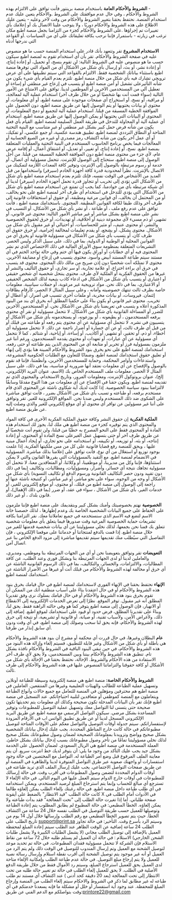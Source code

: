 **الشروط والأحكام العامة**
باستخدام منصة برينتور فأنت توافق على الالتزام بهذه -  
الشروط والأحكام ، وفي حال عدم موافقتك على الشروط 
.والأحكام يتعين عليك عدم استخدام المنصة.
نحتفظ بحقنا بتغيير الشروط والأحكام من وقت لآخر وعليه -
يتعين عليك الاطلاع على هذه الشروط والأحكام دوريًا ، ولا 
يتوجب علينا الاتصال بك أو إعلامك بأي تغييرات تم إجراؤها 
.على الشروط والأحكام
كجزء من التزامنا بجعل منصة اطبع مكان ترغب في زيارته -
باستمرار فإننا نرحب بكافة تعليقاتك على أي من السياسات 
.أو القواعد التي ندرجها أدناه

**الاستخدام المشروع**
تقر وتتعهد بأنك قادر على استخدام المنصة حسب ما هو 
منصوص عليه في صفحة الشروط والأحكام.
تقر بأن أي استخدام تقوم به لمنصة اطبع سيكون حسب ما 
هو منصوص عليه في الشروط التالية:
لن تقوم بنسخ، أو تحميل، أو إعادة إنتاج، أو إعادة نشر، أو 
بث، أو إرسال بأي شكل من الأشكال أي من المواد التي 
توفرها منصة اطبع باستثناء بياناتك الشخصية فقط.
الالتزام بالقواعد التي سيتم تطبيقها على أي عرض 
ترويجي تشارك فيه بأي شكل من خلال منصة اطبع.
تلتزم بعدم القيام بأي شيء يكون من شأنه التأثيرعلى 
تشغيل أو أمن منصة اطبع أو يتسبب في إزعاج غير منطقي 
أو إساءة أو تعطيل آلي من المستخدمين الآخرين أو 
الموظفين لدينا.
توافق على الامتناع عن الأمور التالية (سواء قمت أنت بها 
شخصيًا أو من خلال طرف آخر)
استخدام عملية آلية لمعالجة، أو مراقبة، أو نسخ، أو 
استخراج أي صفحات موجودة على منصة اطبع، أو أي 
معلومات، أو محتوى أو بيانات يحتويها أو يتم الوصول إليها 
عن طريق منصة اطبع، دون الحصول على الموافقة الخطية 
المسبقة من قبلنا.
استخدام عملية آلية لتجميع أو دمج المعلومات، أو المحتوى 
أو البيانات التي يحتويها أو يمكن الوصول إليها عن طريق 
منصة اطبع.
استخدام أي عملية آلية أو المحاولة للتدخل في طريقة 
العمل السليمة لمنصة اطبع.
القيام بأي فعل يكون من شأنه فرض حمل كبير بشكل غير 
منطقي أو غير متناسب مع البنية التحتية المتاحة أو النطاق 
الترددي لمنصة اطبع.
تطبيق هندسة عكسية، أو جمع عكسي، أو تفكيك، أو أي 
عمل آخر يكون من شأنه اكتشاف رمز مصدري أو غيره من 
الصيغ الحسابية أو المعالجات فيما يخص برنامج الحاسوب 
المستخدم في البنية التحتية والعمليات المتعلقة بمنصة 
اطبع.
نسخ، أو إعادة إنتاج، أو تغيير، أو تعديل، أو اشتقاق أعمال، 
أو إقامة عرض عام، لأي جزء من محتوى منصة اطبع دون 
الموافقة الخطية المسبقة من قبلنا.
من أجل الوصول إلى منصة اطبع، ستحتاج إلى الوصول 
للإنترنت. تتحمل مسؤولية أي اتصال، أو خدمة أو رسوم 
مرتبطة بالوصول إلى الإنترنت وتوفير كافة المعدات اللازمة 
لتمكينك من الاتصال بالإنترنت.
نظراً لمحدودية قدرة كافة أجهزة الخادم (سيرفر) 
واستخدامها من قبل العديد من الأشخاص في الوقت 
نفسه، فإنك تلتزم بعدم استخدام منصة اطبع بأي شكل من 
الأشكال التي تؤدي إلى تخريب أو تتجاوز قدرة تحمل أجهزة 
الخادم (سيرفر) لدينا أو أي شبكة مرتبطة بأي من خوادمنا، 
كما يجب أن تمتنع عن استخدام منصة اطبع بأي شكل من 
الأشكال التي يؤدي للتدخل في استخدام أي طرف آخر 
لمنصة اطبع على نحو يخالف، أو من المحتمل أن يخالف، أي 
قوانين مرعية ومطبقة، أو حقوق أو استحقاقات قانونية 
إلى طرف آخر وذلك طبقا لكافة القوانين المطبقة.
المحتوى.
باستخدامك منصة اطبع ، فأنت توافق على عدم رفع ملف ، 
أو طباعة ، أو نشر بأي شكل من الأشكال، أو التسبب في 
نشر على منصة اطبع بشكل مباشر أو غير مباشر الأمور 
التالية:
محتوى غير قانوني، أو تشهير، أو ذم مسيء لأي مجموعة 
دينية أو أخلاقية، أو تهديدات، أو خرق لحقوق الخصوصية 
والنشر، أو محتوى عنيف، أو مثير للحساسيات، أو احتيالي أو 
غير مقبول بأي شكل من الأشكال.
محتوى يشكل، أو يشجع، أو يقدم تعليمات لمخالفة 
إجرامية، أو خرق حقوق أي طرف كان، أو يتسبب بأي شكل 
من الأشكال في مسؤولية قانونية أو يخرق أي من القوانين 
المحلية أو الوطنية أو الدولية، بما في ذلك، على سبيل 
الذكر وليس الحصر، التشريعات المتعلقة بمنظومة سوق 
الأوراق المالية في ذلك الاختصاص الذي تم نشر المحتوى 
فيه أو أي خطابات أو أوراق يكون فيها أي ختم وفي حالة 
تواجد الختم في أي مستند سيتم طباعة المستند أبيض 
وأسود.
محتوى يتسبب في إزعاج أو مضايقة الآخرين.
محتوى لا تمتلكه أنت شخصيًا دون إذن صريح من مالك ذلك 
المحتوى.
محتوى قد يتسبب في خرق أي براءة اختراع، أو علامة 
تجارية، أو سر تجاري، أو حقوق التأليف والنشر أو غيرها من 
الحقوق الفكرية أو الملكية لأي طرف.
محتوى ينتحل شخصية أي شخص حقيقي أو اعتباري أو 
يتسبب بأي شكل من الأشكال في ادعاء كاذب بتبعية لذلك 
الشخص الحقيقي أو الاعتباري، بما في ذلك نحن.
مواد ترويجية غير مرغوبة، أو حملات سياسية.
معلومات خاصة بطرف ثالث تنتهك خصوصيته وأمانه ، 
وعلى سبيل المثال لا الحصر، كأرقام بطاقات إئتمان.
فيروسات، أو بيانات مخربة، أو ملفات أخرى تتسبب في 
أضرار، أو أعطال أو تخريب.
محتوى غير قانوني أو يكون بناءً على حكمنا المطلق أنه 
يخرق أي بند من البنود المذكورة أعلاه و يتسبب في 
تعريضنا بأي شكل من الأشكال نحن، أو المستخدمين 
الآخرين للضرر أو المساءلة القانونية بأي شكل من الأشكال.
لا نتحمل مسؤولية أو نقر أي محتوى يرفعه المستخدمون ، 
أو يطبعونه ، أو يوزعونه، أو يستخدمونه بأي شكل من 
الأشكال أو يتسببون في نشره.
لا نتحمل أي مسؤولية عن أي محتوى يتم رفعه أو طباعته 
من قبلك أو من قبل أي طرف ثالث، أو عن أي خسارة أو 
أضرار ناجمة عن ذلك.
لا نتحمل مسؤولية أي أخطاء، أو ذم، أو تحقير، أو تشهير، 
أو أكاذيب، أو إساءة، أو إباحية، أو شتائم ، كما لا نتحمل أي 
مسؤولية عن أي عبارات، أو تعهدات أو محتوى يقدمه 
المستخدمون. ورغم أننا غير ملزمون بمسؤولية فرز أو تحرير 
أو متابعة أي من المحتوى الذين يتم طباعته أو حتى رفعه.
استخدامك لمنصة اطبع على نحو يخرق بنود الشروط 
والأحكام المبينة هنا يؤدي إلى إنهاء أو تعليق حقوق 
استخدامك لمنصة اطبع. وضمانًا للتعاون مع الطلبات 
الحكومية المشروعة، واستدعاءات وأوامر المحكمة، وحماية 
للمستخدمين الآخرين، وأنظمتنا، فإننا قد نقوم بالوصول 
والإفصاح عن أي معلومات نعتقد أنها ضرورية أو مناسبة، 
بما في ذلك، على سبيل المثال لا الحصر، معلومات ملف 
المستخدم الخاص بك (الاسم، عنوان البريد الإلكتروني، إلخ)، 
عنوان بروتوكول الإنترنت، ومعلومات المرور، وتاريخ 
الاستخدام، والمحتوى الذي تم تقديمه لمنصة اطبع. ويكون 
حقنا في الإفصاح عن أي معلومات من هذا النوع مقدمًا 
وسابقًا لالتزامنا ببنود سياسة الخصوصية.
إذا كانت لديك أية شكاوى ناشئة عن المحتوى الذي قام 
مستخدم برفعه، أو طباعته و تسبب بأي شكل من الأشكال 
بضرر ، فأنت توافق مباشرة على الشكوى ضد ذلك 
المستخدم وليس ضدنا نحن.
المواقع الإلكترونية للغير.
تقر وتوافق على أننا غير مسؤولين عن توافر أي محتوى أو 
أي موقع إلكتروني للغير والذي وصلت إليه عن طريق منصة 
اطبع.

**الملكية الفكرية**
إن حقوق النشر وكافة حقوق الملكية الفكرية الأخرى في 
كافة المواد والمحتوى الذي يتم توفيره كجزء من منصة 
اطبع هي ملك لنا، يجوز لك استخدام هذه المادة أو 
المحتوى فقط على النحو المصرح به خطيًا من قبلنا، ولن 
تقوم أنت شخصيًا أو عن طريق طرف آخر أو حتى بتسهيل 
عمل الغيرعلى نسخ المادة أو المحتوى، أو إعادة إنتاجه، أو 
بثه، أو توزيعه، أو تكييفه، أو استخدامه على نحو تجاري، أو 
إيجاد أعمال مبنية عليها ، ويحق للمنصة رفع قضايا قانونية 
على كل من مس ملكيتها الفكرية.
إذا علمت بوجود توزيع أو استغلال من أي نوع، فأنت توافق 
على إعلامنا بذلك مباشرة.
المسؤولية في الانضمام لمنصة اطبع.
مع التقيد بالمسؤوليات التي يقررها القانون والتي لا يمكن 
استثناؤها، فإننا وكل من مديرينا، أو موظفينا، أو وكلائنا، 
أو المتعاقدين معنا، لا نتحمل أي مسؤولية تجاهك نتيجة 
أي خسائر، وأضرار، ومسؤوليات، ومطالبات، وتكاليف (بما 
في ذلك دون تقييد ودون حصر التكاليف القانونية ورسوم 
الدفع أو تكاليف التسوية) بأي شكل من الأشكال أو وجه 
من الوجوه، سواء على نحو مباشر، أو غير مباشر، أو كنتيجة 
ناشئة عنها أو راجعة إلى الوصول إلى منصة اطبع من 
قبلك، أو محتوى، أو موقع إلكتروني للغير، أو خدمات الغير، 
بأي شكل من الأشكال ، سواء في عقد، أو ضرر (بما في 
ذلك الإهمال)، أو قانون بلدك ، أو غير ذلك.

**الخصوصية**
نهتم بخصوصيتك وأمنك بشكل كبير وبتقديمك على منصة 
اطبع فإننا ملزمون على الحفاظ على جميع البيانات 
الشخصية الخاصة بك وعدم إظهارها ، لذلك خصصنا خانة 
الاسم لتضع فيه الاسم الذي سنستخدمه في جميع 
تعاملاتنا معك.
نقر التزامنا بكافة تشريعات حماية الخصوصية المرعية وقت 
صدورها فيما يتعلق بأي معلومات شخصية تتعلق بك قمنا 
نحن بجمعها، لذلك نخلي مسؤوليتنا عن أي بيانات شخصية 
قدمتها للغير من خلال منصة اطبع.
إذا قمت بالدفع لمنتجاتنا أو خدماتنا على موقعنا 
الإلكتروني ، فإن التفاصيل التي سيُطلب منك تقديمها 
سيتم تقديمها مباشرة إلى مزود الدفع الخاص بنا عبر 
اتصال آمن.

**التعويضات**
تقر وتوافق بتعويضنا نحن أو أي من الجهات المرتبطة بنا 
وموظفي، ومديري، والعاملين لدينا أو لدى الجهات 
المرتبطة بنا وبشكل فوري وعند الطلب، عن كافة 
المطالبات، والالتزامات، والخسائر، والتكاليف، بما في ذلك 
الرسوم القانونية الناشئة عن أي خرق أو مخالفة لهذه 
الشروط والأحكام من قبلك أنت أو غيرها من الأضرار الناشئة 
عن استخدامك لمنصة اطبع.

**الإنهاء**
نحتفظ بحقنا في الإنهاء الفوري لاستخدامك لمنصة اطبع 
في حال قيامك بخرق بنود هذه الشروط والأحكام أو في 
حال اعتقدنا بناءً على أسباب منطقية أنك من الممكن أن 
تقوم بخرق بنود هذه الشروط والأحكام أو في حال قيامك 
بسلوك نرى وفق تقديرنا المطلق أنه غير مقبول.
توفر الموقع.
نظرًا إلى تعرض الخدمات الإلكترونية إلى الانقطاع أو 
الانهيار، فإن الوصول إلى منصة اطبع يتوفر كما هو وفي 
حالته الراهنة فقط.
يحق لنا، وبناءً على تقديرنا المطلق، فرض حدود أو قيود 
على استخدامك لموقع اطبع. إضافة إلى ذلك، ولأغراض 
الأمن، ولأسباب تقنية، أو صيانة، أو قانونية أو تشريعية، أو 
نتيجة إلى خرق لهذه الشروط والأحكام، فإنه يحق لنا سحب 
وصولك إلى منصة اطبع، في أي وقت ودون أي سابق إنذار 
من طرفنا.

**عام**
البطلان وغيرها، في حال قررت أي محكمة أو مشرع أن بنود 
هذه الشروط والأحكام هي باطلة أو بأي شكل من 
الأشكال وغير قابلة للتطبيق، فسيتم إلغاء وإزالة هذه 
البنود من هذه الشروط والأحكام، في حين تبقى البنود 
الباقية في الشروط والأحكام نافذة بشكل تام.
تنطبق هذه الشروط والأحكام بيننا وبين المستخدمين، ولا 
يحق لأي طرف آخر الاستفادة من هذه الأحكام والشروط.
الإحالة، نحتفظ بحقنا في الإحالة بأي شكل من الأشكال أو 
كافة حقوقنا والتزاماتنا المنصوص عليها في هذه الشروط 
والأحكام إلى طرف ثالث.

**الشروط والأحكام الخاصة:**
منصة اطبع هي منصة إلكترونية وسيطة للطباعة أونلاين 
وتسهيل عملية الطباعة للطالب والهيئات التعليمية وغيرها 
من المنتفعين.
العاملين في منصة اطبع هم محترفين ومؤهلين في 
المنصة للتعامل مع جميع حالات وأنواع الطباعة ويتعاملون 
مع المنصة كموظفي أو متعاقدين لتلبية احتياجاتكم.
عند التسجيل في منصة اطبع فإنك تقر بأن البيانات المدخلة 
تكون صحيحة وكذلك أي معلومات يتم تحديثها تكون 
صحيحة حتى يتسنى لنا التواصل معك وتسهيل عملية 
التوصيل للمطبوعات وتوفير المساعدة بشكل مرضي.
سيكون التواصل الرسمي مع منصة اطبع عن طريق البريد 
الإلكتروني المسجل لدينا أو عن طريق تطبيق الواتس اب 
في الأرقام المزودة لإستفساراتكم.
سيتم جدولة أوقات التوصيل والتواصل معكم على الأوقات 
المتاحة لتوصيل مطبوعاتكم في حالة كانت خارج المناطق 
المحددة.
يجب عليك إدخال بياناتك الشخصية بشكل صحيح وواضح 
وتزويدنا بمعلوماتك الصحيحة لضمان وصول مطبوعاتك 
بشكل صحيح لذلك نخلي مسؤوليتنا تمامًا من تأخر وصول 
مطبوعاتك بسبب إدخال بياناتك بشكل خاطئ.
العملة المستخدمة في منصة اطبع هي الريال السعودي.
لضمان الحصول على الخدمة بشكل جيد يجب عليك التأكد 
من وجود ما يلي:
أن يتوفر لديك خط انترنت سريع.
أن يتم معاينة الملف المرفوع قبل وضع أمر الطباعة له.
التواصل مع المختصين في حالة وجود استفسارات أو 
واجهتك صعوبة عبر طرق التواصل المتوفرة لدينا والظاهرة 
في المنصة أو عن طريق صفحات التواصل الاجتماعي.
يجب عليك إرسال الملف الذي تريد طباعته في أوقات 
الدوام المحددة لتضمن وصول المطبوعات في أقرب وقت.
في حالة إرسالك للمطبوعات في أوقات خارج الدوام سيتم 
العمل عليها في اليوم التالي.
في حالة الإلغاء لا تسترجع أي مبالغ للحساب وإنما يتم 
استرجاع المبلغ لرصيد المستخدم، ويمكن استخدامه في أي 
طلب طباعة داخل منصة اطبع.
في حالة رغبتك بإلغاء الطلب يمكن إلغاؤه طالما كانت حالة 
الطلب "قيد الانتظار" بالضغط على أيقونة X في الأدوات 
أمام الطلب في صفحة طلباتي. أما إذا تغيرت حالة الطلب 
إلى "تحت المعالجة" فقد بدأت طباعته ولا يمكن إلغاؤه.
الخطأ المطبعي: في حالة المطبوع لم يطابق المطلوب يتم 
إعادة الطباعة وتوصيلها للعميل حسب طريقة التوصيل في 
الطلب نفسه خلال 24 ساعة من اكتشاف الخطأ. حيث يتم 
تصوير الخطأ المطبعي مع رقم الطلب وإرسالها خلال أول 
14 يوم من تاريخ الطلب على support@print.sa وسيتم الرد 
بأسرع وقت.
التأخير: في حالة تجاوز الطلب 24 ساعة إضافية عن الوقت 
الظاهر عند الطلب سيتم إعادة المبلغ لمحفظة العميل 
بالإضافة إلى توصيل الطلب مجاني (لا يشمل الطلبات 
الكبيرة ولا يشمل طلبات الشحن الخارجي)
الاستلام : في حالة أن العميل لم يستلم طلبه خلال 72 
ساعة من نقاط الاستلام فإن الشركة لا تتحمل مسؤولية 
فقدان المطبوعات.
في حالة تم تحديد موعد لتوصيل الشحنة مع العميل وتم 
إرسال المندوب للتوصيل في الوقت ذلك ولم يتم الرد من 
العميل أو أنه غير موجود يتم توصيل الشحنة إلى أقرب 
نقطة استلام وإرسال رسالة نصية للعميل ولا يتم إرجاع 
مبلغ التوصيل.
في حالة عدم طباعة الطلب وإمكانية الإلغاء متاحة لدى 
العميل يحق للعميل استرجاع المبلغ، وسيتم رد الأموال 
فقط من خلال طريقة الدفع الأصلية في الطلب.
لا يحق للعميل إلغاء الطلب في حالة تم تغيير حالة طلبه 
من تحت الانتظار إلى تحت المعالجة (بعد 20 دقيقة كحد 
أدنى )
عند اكتشاف أي مستند تم طلب طباعه له غير مطابق لما 
ذكر في الشروط والاحكام سيتم إلغاء الطلب من المنصة 
وإرجاع المبلغ للمحفظة.
عند وجود أية استفسار أو خلل أو مشكلة ما فإنه يسعدنا 
خدمتكم في أي وقت بتواصلكم مع الدعم الفني عن 
طريق:printore22@gmail.com
